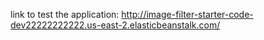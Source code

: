 link to test the application: http://image-filter-starter-code-dev22222222222.us-east-2.elasticbeanstalk.com/
